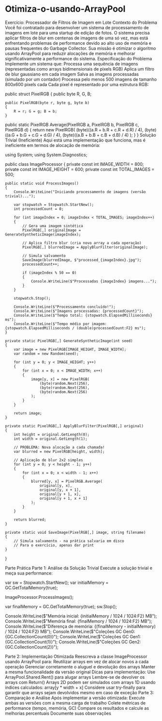 # Otimiza-o-usando-ArrayPool

Exercício: Processador de Filtros de Imagem em Lote
Contexto do Problema
Você foi contratado para desenvolver um sistema de processamento de imagens em lote para uma startup de edição de fotos. O sistema precisa aplicar filtros de blur em centenas de imagens de uma só vez, mas está enfrentando problemas de performance devido ao alto uso de memória e pausas frequentes do Garbage Collector.
Sua missão é otimizar o algoritmo usando ArrayPool<T> para reduzir alocações de memória e melhorar significativamente a performance do sistema.
Especificação do Problema
Implemente um sistema que:
Processa uma sequência de imagens (representadas como arrays bidimensionais de pixels RGB)
Aplica um filtro de blur gaussiano em cada imagem
Salva as imagens processadas (simulado por um contador)
Processa pelo menos 500 imagens de tamanho 800x600 pixels cada
Cada pixel é representado por uma estrutura RGB:

public struct PixelRGB
{
    public byte R, G, B;
    
    public PixelRGB(byte r, byte g, byte b)
    {
        R = r; G = g; B = b;
    }
  public static PixelRGB Average(PixelRGB a, PixelRGB b, PixelRGB c, PixelRGB d)
    {
        return new PixelRGB(
            (byte)((a.R + b.R + c.R + d.R) / 4),
            (byte)((a.G + b.G + c.G + d.G) / 4),
            (byte)((a.B + b.B + c.B + d.B) / 4)
        );
    }
}
Solução Trivial (Ineficiente)
Aqui está uma implementação que funciona, mas é ineficiente em termos de alocação de memória:

using System;
using System.Diagnostics;

public class ImageProcessor
{
    private const int IMAGE_WIDTH = 800;
    private const int IMAGE_HEIGHT = 600;
    private const int TOTAL_IMAGES = 500;
    
    public static void ProcessImages()
    {
        Console.WriteLine("Iniciando processamento de imagens (versão trivial)...");
        
        var stopwatch = Stopwatch.StartNew();
        int processedCount = 0;
        
        for (int imageIndex = 0; imageIndex < TOTAL_IMAGES; imageIndex++)
        {
            // Gera uma imagem sintética
            PixelRGB[,] originalImage = GenerateSyntheticImage(imageIndex);
            
            // Aplica filtro blur (cria novo array a cada operação)
            PixelRGB[,] blurredImage = ApplyBlurFilter(originalImage);
            
            // Simula salvamento
            SaveImage(blurredImage, $"processed_{imageIndex}.jpg");
            processedCount++;
            
            if (imageIndex % 50 == 0)
            {
                Console.WriteLine($"Processadas {imageIndex} imagens...");
            }
        }
        
        stopwatch.Stop();
        
        Console.WriteLine($"Processamento concluído!");
        Console.WriteLine($"Imagens processadas: {processedCount}");
        Console.WriteLine($"Tempo total: {stopwatch.ElapsedMilliseconds} ms");
        Console.WriteLine($"Tempo médio por imagem: {stopwatch.ElapsedMilliseconds / (double)processedCount:F2} ms");
    }
    
    private static PixelRGB[,] GenerateSyntheticImage(int seed)
    {
        var image = new PixelRGB[IMAGE_HEIGHT, IMAGE_WIDTH];
        var random = new Random(seed);
        
        for (int y = 0; y < IMAGE_HEIGHT; y++)
        {
            for (int x = 0; x < IMAGE_WIDTH; x++)
            {
                image[y, x] = new PixelRGB(
                    (byte)random.Next(256),
                    (byte)random.Next(256),
                    (byte)random.Next(256)
                );
            }
        }
        
        return image;
    }
    
    private static PixelRGB[,] ApplyBlurFilter(PixelRGB[,] original)
    {
        int height = original.GetLength(0);
        int width = original.GetLength(1);
        
        // PROBLEMA: Nova alocação a cada chamada!
        var blurred = new PixelRGB[height, width];
        
        // Aplicação de blur 2x2 simples
        for (int y = 0; y < height - 1; y++)
        {
            for (int x = 0; x < width - 1; x++)
            {
                blurred[y, x] = PixelRGB.Average(
                    original[y, x],
                    original[y, x + 1],
                    original[y + 1, x],
                    original[y + 1, x + 1]
                );
            }
        }
        
        return blurred;
    }
    
    private static void SaveImage(PixelRGB[,] image, string filename)
    {
        // Simula salvamento - na prática salvaria em disco
        // Para o exercício, apenas dar print
    }
}

Parte Prática
Parte 1: Análise da Solução Trivial
Execute a solução trivial e meça sua performance:


var sw = Stopwatch.StartNew();
var initialMemory = GC.GetTotalMemory(true);

ImageProcessor.ProcessImages();

var finalMemory = GC.GetTotalMemory(true);
sw.Stop();

Console.WriteLine($"Memória inicial: {initialMemory / 1024 / 1024:F2} MB");
Console.WriteLine($"Memória final: {finalMemory / 1024 / 1024:F2} MB");
Console.WriteLine($"Diferença de memória: {(finalMemory - initialMemory) / 1024 / 1024:F2} MB");
Console.WriteLine($"Coleções GC Gen0: {GC.CollectionCount(0)}");
Console.WriteLine($"Coleções GC Gen1: {GC.CollectionCount(1)}");
Console.WriteLine($"Coleções GC Gen2: {GC.CollectionCount(2)}");



Parte 2: Implementação Otimizada
Reescreva a classe ImageProcessor usando ArrayPool<PixelRGB> para:
Reutilizar arrays em vez de alocar novos a cada operação
Gerenciar corretamente o aluguel e devolução dos arrays
Manter a mesma funcionalidade da versão original
Dicas para implementação:
Use ArrayPool<PixelRGB>.Shared.Rent() para alugar arrays
Lembre-se de devolver os arrays com Return()
Arrays 2D podem ser simulados com arrays 1D usando índices calculados: array[y * width + x]
Considere usar try-finally para garantir que arrays sejam devolvidos mesmo em caso de exceção
Parte 3: Comparação e Análise
Após implementar a versão otimizada:
Execute ambas as versões com a mesma carga de trabalho
Colete métricas de performance (tempo, memória, GC)
Compare os resultados e calcule as melhorias percentuais
Documente suas observações
